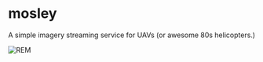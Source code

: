 # mosley

A simple imagery streaming service for UAVs (or awesome 80s helicopters.)

![REM](http://i.imgur.com/w0zWwEF.jpg)
